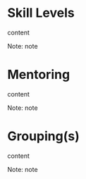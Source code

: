 # Skill Levels

content

Note:
note


# Mentoring

content

Note:
note


# Grouping(s)

content

Note:
note

